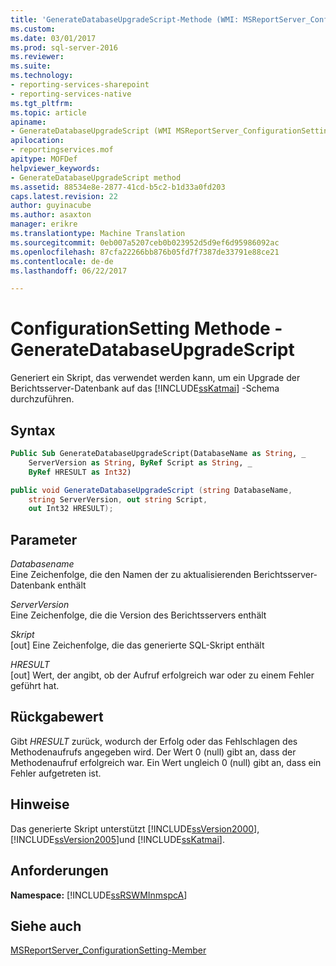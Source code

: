 ```yaml
---
title: 'GenerateDatabaseUpgradeScript-Methode (WMI: MSReportServer_ConfigurationSetting) | Microsoft Docs'
ms.custom: 
ms.date: 03/01/2017
ms.prod: sql-server-2016
ms.reviewer: 
ms.suite: 
ms.technology:
- reporting-services-sharepoint
- reporting-services-native
ms.tgt_pltfrm: 
ms.topic: article
apiname:
- GenerateDatabaseUpgradeScript (WMI MSReportServer_ConfigurationSetting Class)
apilocation:
- reportingservices.mof
apitype: MOFDef
helpviewer_keywords:
- GenerateDatabaseUpgradeScript method
ms.assetid: 88534e8e-2877-41cd-b5c2-b1d33a0fd203
caps.latest.revision: 22
author: guyinacube
ms.author: asaxton
manager: erikre
ms.translationtype: Machine Translation
ms.sourcegitcommit: 0eb007a5207ceb0b023952d5d9ef6d95986092ac
ms.openlocfilehash: 87cfa22266bb876b05fd7f7387de33791e88ce21
ms.contentlocale: de-de
ms.lasthandoff: 06/22/2017

---
```

# <a name="configurationsetting-method---generatedatabaseupgradescript"></a>ConfigurationSetting Methode - GenerateDatabaseUpgradeScript
  Generiert ein Skript, das verwendet werden kann, um ein Upgrade der Berichtsserver-Datenbank auf das [!INCLUDE[ssKatmai](../../includes/sskatmai-md.md)] -Schema durchzuführen.  
  
## <a name="syntax"></a>Syntax  
  
```vb  
Public Sub GenerateDatabaseUpgradeScript(DatabaseName as String, _  
    ServerVersion as String, ByRef Script as String, _  
    ByRef HRESULT as Int32)  
```  
  
```csharp  
public void GenerateDatabaseUpgradeScript (string DatabaseName,   
    string ServerVersion, out string Script,   
    out Int32 HRESULT);  
```  
  
## <a name="parameters"></a>Parameter  
 *Databasename*  
 Eine Zeichenfolge, die den Namen der zu aktualisierenden Berichtsserver-Datenbank enthält  
  
 *ServerVersion*  
 Eine Zeichenfolge, die die Version des Berichtsservers enthält  
  
 *Skript*  
 [out] Eine Zeichenfolge, die das generierte SQL-Skript enthält  
  
 *HRESULT*  
 [out] Wert, der angibt, ob der Aufruf erfolgreich war oder zu einem Fehler geführt hat.  
  
## <a name="return-value"></a>Rückgabewert  
 Gibt *HRESULT* zurück, wodurch der Erfolg oder das Fehlschlagen des Methodenaufrufs angegeben wird. Der Wert 0 (null) gibt an, dass der Methodenaufruf erfolgreich war. Ein Wert ungleich 0 (null) gibt an, dass ein Fehler aufgetreten ist.  
  
## <a name="remarks"></a>Hinweise  
 Das generierte Skript unterstützt [!INCLUDE[ssVersion2000](../../includes/ssversion2000-md.md)], [!INCLUDE[ssVersion2005](../../includes/ssversion2005-md.md)]und [!INCLUDE[ssKatmai](../../includes/sskatmai-md.md)].  
  
## <a name="requirements"></a>Anforderungen  
 **Namespace:** [!INCLUDE[ssRSWMInmspcA](../../includes/ssrswminmspca-md.md)]  
  
## <a name="see-also"></a>Siehe auch  
 [MSReportServer_ConfigurationSetting-Member](../../reporting-services/wmi-provider-library-reference/msreportserver-configurationsetting-members.md)  
  
  
